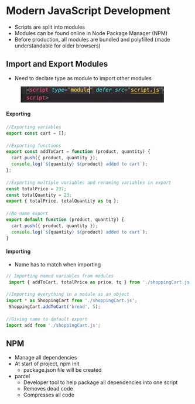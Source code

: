 # Modern JavaScript Development

* Scripts are split into modules
* Modules can be found online in Node Package Manager (NPM)
* Before production, all modules are bundled and polyfilled (made understandable for older browsers)



## Import and Export Modules

* Need to declare type as module to import other modules

<figure><img src="../.gitbook/assets/image (4).png" alt=""><figcaption></figcaption></figure>

#### Exporting

```javascript
//Exporting variables
export const cart = [];

//Exporting functions
export const addToCart = function (product, quantity) {
  cart.push({ product, quantity });
  console.log(`${quantity} ${product} added to cart`);
};

//Exporting multiple variables and renaming variables in export
const totalPrice = 237;
const totalQuantity = 23;
export { totalPrice, totalQuantity as tq };

//No name export
export default function (product, quantity) {
  cart.push({ product, quantity });
  console.log(`${quantity} ${product} added to cart`);
}

```

#### Importing

* Name has to match when importing

```javascript
// Importing named variables from modules
 import { addToCart, totalPrice as price, tq } from './shoppingCart.js';

//Importing everything in a module as an object
import * as ShoppingCart from './shoppingCart.js';
 ShoppingCart.addToCart('bread', 5);

//Giving name to default export
import add from './shoppingCart.js';
```



## NPM

* Manage all dependencies
* At start of project, npm init
  * package.json file will be created
* parcel
  * Developer tool to help package all dependencies into one script
  * Removes dead code
  * Compresses all code

